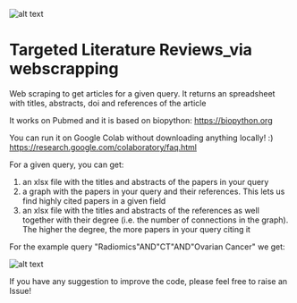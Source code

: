 ![alt text](https://github.com/paulamartingonzalez/Targeted_Literature_Reviews_via_webscrapping/blob/main/repository-open-graph-template.jpg)

# Targeted Literature Reviews_via webscrapping

Web scraping to get articles for a given query. It returns an spreadsheet with titles, abstracts, doi and references of the article

It works on Pubmed and it is based on biopython: https://biopython.org

You can run it on Google Colab without downloading anything locally! :) https://research.google.com/colaboratory/faq.html

For a given query, you can get:

1) an xlsx file with the titles and abstracts of the papers in your query
2) a graph with the papers in your query and their references. This lets us find highly cited papers in a given field
3) an xlsx file with the titles and abstracts of the references as well together with their degree (i.e. the number of connections in the graph). The higher the degree, the more papers in your query citing it

For the example query "Radiomics"AND"CT"AND"Ovarian Cancer" we get:

![alt text](https://github.com/paulamartingonzalez/WebScrappingLiterature/blob/main/Unknown-7.png)


If you have any suggestion to improve the code, please feel free to raise an Issue!
